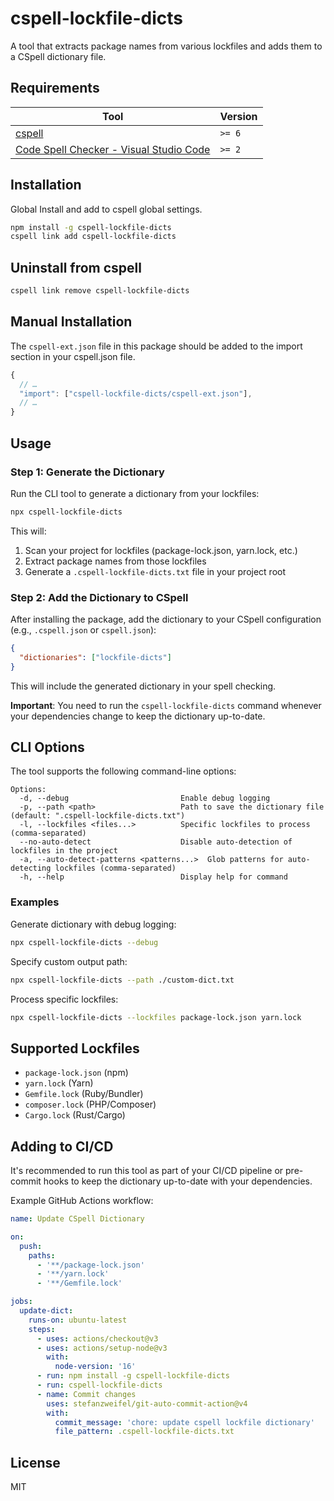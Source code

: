 # cspell-lockfile-dicts

A tool that extracts package names from various lockfiles and adds them to a CSpell dictionary file.

## Requirements

| Tool                                                                                                                                 | Version |
| ------------------------------------------------------------------------------------------------------------------------------------ | ------- |
| [cspell](https://github.com/streetsidesoftware/cspell)                                                                               | `>= 6`  |
| [Code Spell Checker - Visual Studio Code](https://marketplace.visualstudio.com/items?itemName=streetsidesoftware.code-spell-checker) | `>= 2`  |

## Installation

Global Install and add to cspell global settings.

```sh
npm install -g cspell-lockfile-dicts
cspell link add cspell-lockfile-dicts
```

## Uninstall from cspell

```sh
cspell link remove cspell-lockfile-dicts
```

## Manual Installation

The `cspell-ext.json` file in this package should be added to the import section in your cspell.json file.

```javascript
{
  // …
  "import": ["cspell-lockfile-dicts/cspell-ext.json"],
  // …
}
```

## Usage

### Step 1: Generate the Dictionary

Run the CLI tool to generate a dictionary from your lockfiles:

```bash
npx cspell-lockfile-dicts
```

This will:

1. Scan your project for lockfiles (package-lock.json, yarn.lock, etc.)
2. Extract package names from those lockfiles
3. Generate a `.cspell-lockfile-dicts.txt` file in your project root

### Step 2: Add the Dictionary to CSpell

After installing the package, add the dictionary to your CSpell configuration (e.g., `.cspell.json` or `cspell.json`):

```json
{
  "dictionaries": ["lockfile-dicts"]
}
```

This will include the generated dictionary in your spell checking.

**Important**: You need to run the `cspell-lockfile-dicts` command whenever your dependencies change to keep the dictionary up-to-date.

## CLI Options

The tool supports the following command-line options:

```
Options:
  -d, --debug                         Enable debug logging
  -p, --path <path>                   Path to save the dictionary file (default: ".cspell-lockfile-dicts.txt")
  -l, --lockfiles <files...>          Specific lockfiles to process (comma-separated)
  --no-auto-detect                    Disable auto-detection of lockfiles in the project
  -a, --auto-detect-patterns <patterns...>  Glob patterns for auto-detecting lockfiles (comma-separated)
  -h, --help                          Display help for command
```

### Examples

Generate dictionary with debug logging:

```bash
npx cspell-lockfile-dicts --debug
```

Specify custom output path:

```bash
npx cspell-lockfile-dicts --path ./custom-dict.txt
```

Process specific lockfiles:

```bash
npx cspell-lockfile-dicts --lockfiles package-lock.json yarn.lock
```

## Supported Lockfiles

- `package-lock.json` (npm)
- `yarn.lock` (Yarn)
- `Gemfile.lock` (Ruby/Bundler)
- `composer.lock` (PHP/Composer)
- `Cargo.lock` (Rust/Cargo)

## Adding to CI/CD

It's recommended to run this tool as part of your CI/CD pipeline or pre-commit hooks to keep the dictionary up-to-date with your dependencies.

Example GitHub Actions workflow:

```yaml
name: Update CSpell Dictionary

on:
  push:
    paths:
      - '**/package-lock.json'
      - '**/yarn.lock'
      - '**/Gemfile.lock'

jobs:
  update-dict:
    runs-on: ubuntu-latest
    steps:
      - uses: actions/checkout@v3
      - uses: actions/setup-node@v3
        with:
          node-version: '16'
      - run: npm install -g cspell-lockfile-dicts
      - run: cspell-lockfile-dicts
      - name: Commit changes
        uses: stefanzweifel/git-auto-commit-action@v4
        with:
          commit_message: 'chore: update cspell lockfile dictionary'
          file_pattern: .cspell-lockfile-dicts.txt
```

## License

MIT
